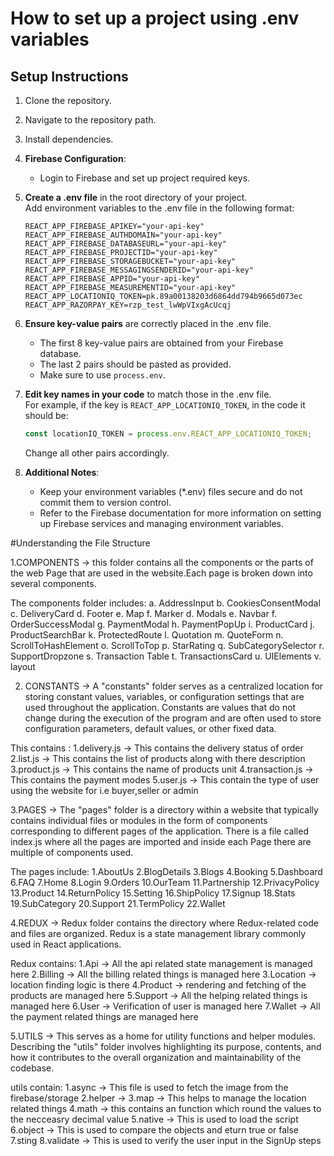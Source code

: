 # How to set up a project using .env variables

## Setup Instructions

1. Clone the repository.
2. Navigate to the repository path.
3. Install dependencies.
4. **Firebase Configuration**:  
    - Login to Firebase and set up project required keys.

5. **Create a .env file** in the root directory of your project.  
   Add environment variables to the .env file in the following format:
   ```
   REACT_APP_FIREBASE_APIKEY="your-api-key"
   REACT_APP_FIREBASE_AUTHDOMAIN="your-api-key"
   REACT_APP_FIREBASE_DATABASEURL="your-api-key"
   REACT_APP_FIREBASE_PROJECTID="your-api-key"
   REACT_APP_FIREBASE_STORAGEBUCKET="your-api-key"
   REACT_APP_FIREBASE_MESSAGINGSENDERID="your-api-key"
   REACT_APP_FIREBASE_APPID="your-api-key"
   REACT_APP_FIREBASE_MEASUREMENTID="your-api-key"
   REACT_APP_LOCATIONIQ_TOKEN=pk.89a00138203d6864dd794b9665d073ec
   REACT_APP_RAZORPAY_KEY=rzp_test_lwWpVIxgAcUcqj
   ```

6. **Ensure key-value pairs** are correctly placed in the .env file.  
   - The first 8 key-value pairs are obtained from your Firebase database.  
   - The last 2 pairs should be pasted as provided.  
   - Make sure to use `process.env`.

7. **Edit key names in your code** to match those in the .env file.  
   For example, if the key is `REACT_APP_LOCATIONIQ_TOKEN`, in the code it should be:  
   ```javascript
   const locationIQ_TOKEN = process.env.REACT_APP_LOCATIONIQ_TOKEN;
   ```
   Change all other pairs accordingly.

8. **Additional Notes**:
   - Keep your environment variables (*.env) files secure and do not commit them to version control.
   - Refer to the Firebase documentation for more information on setting up Firebase services and managing environment variables.
  


#Understanding the File Structure

1.COMPONENTS -> this folder contains all the components or the parts of the web Page that are 
                used in the website.Each page is broken down into several components.
                
The components folder includes: 
      a. AddressInput
      b. CookiesConsentModal
      c. DeliveryCard
      d. Footer
      e. Map
      f. Marker
      d. Modals
      e. Navbar
      f. OrderSuccessModal
      g. PaymentModal 
      h. PaymentPopUp
      i. ProductCard
      j. ProductSearchBar
      k. ProtectedRoute
      l. Quotation
      m. QuoteForm
      n. ScrollToHashElement
      o. ScrollToTop
      p. StarRating
      q. SubCategorySelector
      r. SupportDropzone
      s. Transaction Table
      t. TransactionsCard
      u. UIElements
      v. layout




2. CONSTANTS -> A "constants" folder serves as a centralized location for storing constant 
               values, variables, or configuration settings that are used throughout the application. Constants are values that do not change during the execution of the program and are often used to store configuration parameters, default values, or other fixed data.

This contains :
   1.delivery.js -> This contains the delivery status of order
   2.list.js ->  This contains the list of products along with there description
   3.product.js -> This contains the name of products unit
   4.transaction.js -> This contains the payment modes
   5.user.js -> This contain the type of user using the website for i.e buyer,seller or admin




3.PAGES -> The "pages" folder is a directory within a  website that typically contains 
          individual files or modules  in the form of components corresponding to different pages of the application.
There is a file called index.js where all the pages are imported and inside each Page there are multiple of components used.

The pages include:
         1.AboutUs 
         2.BlogDetails
         3.Blogs
         4.Booking
         5.Dashboard
         6.FAQ
         7.Home
         8.Login
         9.Orders
         10.OurTeam 
         11.Partnership
         12.PrivacyPolicy
         13.Product
         14.ReturnPolicy
         15.Setting
         16.ShipPolicy
         17.Signup
         18.Stats
         19.SubCategory
         20.Support
         21.TermPolicy
         22.Wallet



4.REDUX ->  Redux folder contains the directory where Redux-related code and files are 
            organized. Redux is a state management library commonly used in React applications.

  Redux contains:
              1.Api -> All the api related state management is managed here
              2.Billing ->  All the billing related things is managed here
              3.Location -> location finding logic is  there
              4.Product -> rendering and fetching  of  the products  are managed here
              5.Support -> All the helping related things is managed here
              6.User -> Verification of user is managed here
              7.Wallet -> All the payment related things are managed here


              
        
5.UTILS ->  This serves as a home for utility functions and helper modules. Describing the 
            "utils" folder involves highlighting its purpose, contents, and how it contributes to the overall organization and maintainability of the codebase.

  utils contain:
        1.async -> This file is used to fetch the image from the firebase/storage
        2.helper -> 
        3.map -> This helps to manage the location related things
        4.math -> this contains an function which round the values to the necceasry decimal 
                  value
        5.native -> This is used to load the script 
        6.object ->  This is used to compare the objects and eturn true or false
        7.sting
        8.validate -> This is used to verify the user input in the SignUp steps
        

